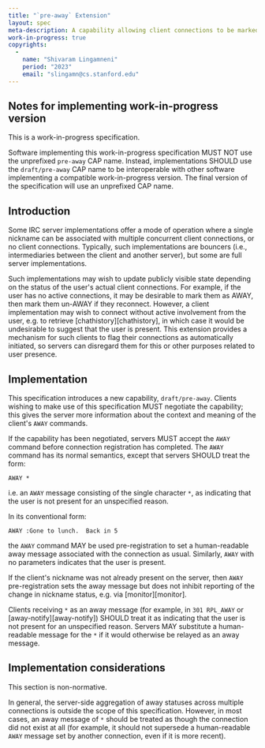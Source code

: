 ```yaml
---
title: "`pre-away` Extension"
layout: spec
meta-description: A capability allowing client connections to be marked AWAY during connection registration
work-in-progress: true
copyrights:
  -
    name: "Shivaram Lingamneni"
    period: "2023"
    email: "slingamn@cs.stanford.edu"
---
```


## Notes for implementing work-in-progress version

This is a work-in-progress specification.

Software implementing this work-in-progress specification MUST NOT use the unprefixed `pre-away` CAP name. Instead, implementations SHOULD use the `draft/pre-away` CAP name to be interoperable with other software implementing a compatible work-in-progress version. The final version of the specification will use an unprefixed CAP name.

## Introduction
Some IRC server implementations offer a mode of operation where a single nickname can be associated with multiple concurrent client connections, or no client connections. Typically, such implementations are bouncers (i.e., intermediaries between the client and another server), but some are full server implementations.

Such implementations may wish to update publicly visible state depending on the status of the user's actual client connections. For example, if the user has no active connections, it may be desirable to mark them as AWAY, then mark them un-AWAY if they reconnect. However, a client implementation may wish to connect without active involvement from the user, e.g. to retrieve [chathistory][chathistory], in which case it would be undesirable to suggest that the user is present. This extension provides a mechanism for such clients to flag their connections as automatically initiated, so servers can disregard them for this or other purposes related to user presence.

## Implementation
This specification introduces a new capability, `draft/pre-away`. Clients wishing to make use of this specification MUST negotiate the capability; this gives the server more information about the context and meaning of the client's `AWAY` commands.

If the capability has been negotiated, servers MUST accept the `AWAY` command before connection registration has completed. The `AWAY` command has its normal semantics, except that servers SHOULD treat the form:

    AWAY *

i.e. an `AWAY` message consisting of the single character `*`, as indicating that the user is not present for an unspecified reason.

In its conventional form:

    AWAY :Gone to lunch.  Back in 5

the `AWAY` command MAY be used pre-registration to set a human-readable away message associated with the connection as usual. Similarly, `AWAY` with no parameters indicates that the user is present.

If the client's nickname was not already present on the server, then `AWAY` pre-registration sets the away message but does not inhibit reporting of the change in nickname status, e.g. via [monitor][monitor].

Clients receiving `*` as an away message (for example, in `301 RPL_AWAY` or [away-notify][away-notify]) SHOULD treat it as indicating that the user is not present for an unspecified reason. Servers MAY substitute a human-readable message for the `*` if it would otherwise be relayed as an away message.

## Implementation considerations
This section is non-normative.

In general, the server-side aggregation of away statuses across multiple connections is outside the scope of this specification. However, in most cases, an away message of `*` should be treated as though the connection did not exist at all (for example, it should not supersede a human-readable `AWAY` message set by another connection, even if it is more recent).
